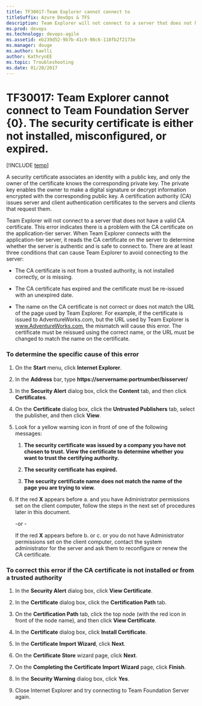 ```yaml
---
title: TF30017-Team Explorer cannot connect to 
titleSuffix: Azure DevOps & TFS
description: Team Explorer will not connect to a server that does not have a valid CA certificate.
ms.prod: devops
ms.technology: devops-agile
ms.assetid: eb239d52-9b7b-41c9-98c6-118fb2f2173e
ms.manager: douge
ms.author: kaelliauthor: KathrynEE
ms.topic: Troubleshooting
ms.date: 01/20/2017
---
```



# TF30017: Team Explorer cannot connect to Team Foundation Server {0}. The security certificate is either not installed, misconfigured, or expired.

[!INCLUDE [temp](../../_shared/version-vsts-tfs-all-versions.md)]

A security certificate associates an identity with a public key, and only the owner of the certificate knows the corresponding private key. The private key enables the owner to make a digital signature or decrypt information encrypted with the corresponding public key. A certification authority (CA) issues server and client authentication certificates to the servers and clients that request them.  
  
Team Explorer will not connect to a server that does not have a valid CA certificate. This error indicates there is a problem with the CA certificate on the application-tier server. When Team Explorer connects with the application-tier server, it reads the CA certificate on the server to determine whether the server is authentic and is safe to connect to. There are at least three conditions that can cause Team Explorer to avoid connecting to the server:  
  
-   The CA certificate is not from a trusted authority, is not installed correctly, or is missing.  
  
-   The CA certificate has expired and the certificate must be re-issued with an unexpired date.  
  
-   The name on the CA certificate is not correct or does not match the URL of the page used by Team Explorer. For example, if the certificate is issued to AdventureWorks.com, but the URL used by Team Explorer is www.AdventureWorks.com, the mismatch will cause this error. The certificate must be reissued using the correct name, or the URL must be changed to match the name on the certificate.  
  
### To determine the specific cause of this error  
  
1.  On the **Start** menu, click **Internet Explorer**.  
  
2.  In the **Address** bar, type **https://servername:portnumber/bisserver/**  
  
3.  In the **Security Alert** dialog box, click the **Content** tab, and then click **Certificates**.  
  
4.  On the **Certificate** dialog box, click the **Untrusted Publishers** tab, select the publisher, and then click **View**.  
  
5.  Look for a yellow warning icon in front of one of the following messages:  
  
    1.  **The security certificate was issued by a company you have not chosen to trust. View the certificate to determine whether you want to trust the certifying authority.**  
  
    2.  **The security certificate has expired.**  
  
    3.  **The security certificate name does not match the name of the page you are trying to view.**  
  
6.  If the red **X** appears before a. and you have Administrator permissions set on the client computer, follow the steps in the next set of procedures later in this document.  
  
     -or -  
  
     If the red **X** appears before b. or c. or you do not have Administrator permissions set on the client computer, contact the system administrator for the server and ask them to reconfigure or renew the CA certificate.  
  
### To correct this error if the CA certificate is not installed or from a trusted authority  
  
1.  In the **Security Alert** dialog box, click **View Certificate**.  
  
2.  In the **Certificate** dialog box, click the **Certification Path** tab.  
  
3.  On the **Certification Path** tab, click the top node (with the red icon in front of the node name), and then click **View Certificate**.  
  
4.  In the **Certificate** dialog box, click **Install Certificate**.  
  
5.  In the **Certificate Import Wizard**, click **Next**.  
  
6.  On the **Certificate Store** wizard page, click **Next**.  
  
7.  On the **Completing the Certificate Import Wizard** page, click **Finish**.  
  
8.  In the **Security Warning** dialog box, click **Yes**.  
  
9. Close Internet Explorer and try connecting to Team Foundation Server again.